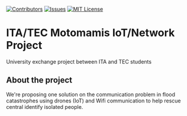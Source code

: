 <a name="readme-top"></a>

[![Contributors][contributors-shield]][contributors-url]
[![Issues][issues-shield]][issues-url]
[![MIT License][license-shield]][license-url]

# ITA/TEC Motomamis IoT/Network Project
University exchange project between ITA and TEC students

## About the project
We're proposing one solution on the communication problem in flood catastrophes using drones (IoT) and Wifi communication to help rescue central identify isolated people.




[contributors-url]: https://github.com/lucas-maia-morais/gsl-iot-22-motomamis/graphs/contributors
[contributors-shield]: https://img.shields.io/github/contributors/othneildrew/Best-README-Template.svg?style=for-the-badge

[issues-shield]: https://img.shields.io/github/issues/othneildrew/Best-README-Template.svg?style=for-the-badge
[issues-url]: https://github.com/lucas-maia-morais/gsl-iot-22-motomamis/issues

[license-shield]: https://img.shields.io/github/license/othneildrew/Best-README-Template.svg?style=for-the-badge
[license-url]: https://github.com/lucas-maia-morais/gsl-iot-22-motomamis/blob/master/LICENSE.txt
